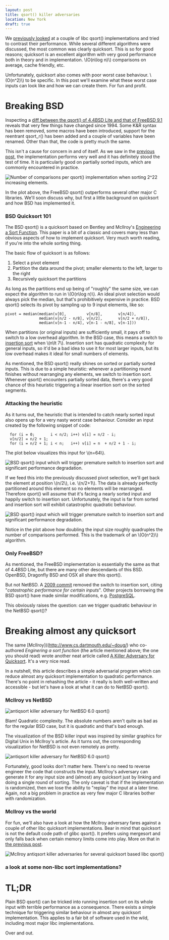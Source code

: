 ```yaml
---
layout: post
title: qsort() killer adversaries
location: New York
draft: true
---
```


We [previously looked](/2013/05/31/qsort-shootout.html) at a couple of
libc qsort() implementations and tried to contrast their
performance. While several different algorithms were discussed, the
most common was clearly quicksort. This is so for good reasons;
quicksort is an excellent algorithm with very good performance both in
theory and in implementation. \\(O(n\log n)\\) comparisons on average,
cache friendly, etc.

Unfortunately, quicksort also comes with poor worst case
behaviour. \\(O(n^2)\\) to be specific. In this post we'll examine
what these worst case inputs can look like and how we can create
them. For fun and profit.

Breaking BSD
============

Inspecting a [diff between the qsort() of 4.4BSD Lite and that of
FreeBSD
9.1](http://svnweb.freebsd.org/base/stable/9/lib/libc/stdlib/qsort.c?view=diff&r1=225736&r2=1573&diff_format=h)
reveals that very few things have changed since 1994. Some K&R syntax
has been removed, some macros have been introduced, support for the
reentrant qsort_r() has been added and a couple of variables have been
renamed. Other than that, the code is pretty much the same.

This isn't a cause for concern in and of itself. As we saw in the
[previous post](/2013/05/31/qsort-shootout.html#results), the
implementation performs very well and it has definitely stood the test
of time. It is particularly good on partially sorted inputs, which are
commonly encountered in practice.

![Number of comparisons per qsort() implementation when sorting 2^22
 increasing elements.](/img/max_inc.png)

In the plot above, the FreeBSD qsort() outperforms several other major
C libraries. We'll soon discuss why, but first a little background on
quicksort and how BSD has implemented it.

### BSD Quicksort 101

The BSD qsort() is a quicksort based on Bentley and McIlroy's
[Engineering a Sort
Function](http://www.cs.fit.edu/~pkc/classes/writing/samples/bentley93engineering.pdf). This
paper is a bit of a classic and covers many less than obvious aspects
of how to implement quicksort. Very much worth reading, if you're into
the whole sorting thing.

The basic flow of quicksort is as follows:

1. Select a pivot element
2. Partition the data around the pivot; smaller elements to the left, larger to the right
3. Recursively quicksort the partitions

As long as the partitions end up being of "roughly" the same size, we
can expect the algorithm to run in \\(O(n\log n)\\). An ideal pivot
selection would always pick the median, but that's prohibitively
expensive in practice. BSD qsort() selects its pivot by sampling up to
9 input elements, like so:

    pivot = median(median(v[0],         v[n/8],       v[n/4]),
                   median(v[n/2 - n/8], v[n/2],       v[n/2 + n/8]),
                   median(v[n-1 - n/4], v[n-1 - n/8], v[n-1]))

When partitions (or original inputs) are sufficiently small, it pays
off to switch to a low overhead algorithm. In the BSD case, this means
a switch to [insertion
sort](http://en.wikipedia.org/wiki/Insertion_sort) when \\(n\lt
7\\). Insertion sort has quadratic complexity for general inputs, so
it'd be a bad idea to use it for most larger inputs, but its low
overhead makes it ideal for small numbers of elements.

As mentioned, the BSD qsort() really shines on sorted or partially
sorted inputs. This is due to a simple heuristic: whenever a
partitioning round finishes without rearranging any elements, we
switch to insertion sort. Whenever qsort() encounters partially sorted
data, there's a very good chance of this heuristic triggering a linear
insertion sort on the sorted segments.

### Attacking the heuristic

As it turns out, the heuristic that is intended to catch nearly sorted
input also opens up for a very nasty worst case behaviour. Consider an
input created by the following snippet of code:

      for (i = 0;       i < n/2; i++) v[i] = n/2 - i;
      v[n/2] = n/2 + 1;
      for (i = n/2 + 1; i < n;   i++) v[i] = n  + n/2 + 1 - i;

The plot below visualizes this input for \\(n=64\\).

![BSD qsort() input which will trigger premature switch to insertion
 sort and significant performance
 degradation.](/img/anti_freebsd-8.1.0.png)

If we feed this into the previously discussed pivot selection, we'll
get back the element at position \\(n/2\\), i.e. \\(n/2+1\\). The data
is already perfectly partitioned around this element so no elements
will be rearranged. Therefore qsort() will assume that it's facing a
nearly sorted input and happily switch to insertion
sort. Unfortunately, the input is far from sorted and insertion sort
will exhibit catastrophic quadratic behaviour.

![BSD qsort() input which will trigger premature switch to insertion
 sort and significant performance
 degradation.](/img/anti_lines_freebsd-8.1.0.png)

Notice in the plot above how doubling the input size roughly
quadruples the number of comparisons performed. This is the trademark
of an \\(O(n^2)\\) algorithm.

### Only FreeBSD?

As mentioned, the FreeBSD implementation is essentially the same as
that of 4.4BSD Lite, but there are many other descendants of this
BSD. OpenBSD, Dragonfly BSD and OSX all share this qsort().

<!-- find someone with an OSX machine and verify this -->

But not NetBSD. A [2009
commit](http://cvsweb.netbsd.org/bsdweb.cgi/src/lib/libc/stdlib/qsort.c?rev=1.20&content-type=text/x-cvsweb-markup&only_with_tag=MAIN)
removed the switch to insertion sort, citing "*catastrophic performance
for certain inputs*". Other projects borrowing the BSD qsort() have
made similar modifications,
e.g. [PostgreSQL](http://git.postgresql.org/gitweb/?p=postgresql.git;a=blob;f=src/port/qsort.c;h=2747df3c5a6507201d0ce6b899ea89eecc623e35;hb=HEAD#l4).

This obviously raises the question: can we trigger quadratic behaviour
in the NetBSD qsort()?

Breaking almost any quicksort
=============================

The same [McIlroy]((http://www.cs.dartmouth.edu/~doug/) who
co-authored *Enginering a sort function* (the article mentioned above;
the one you should read) wrote another neat article called [A Killer
Adversary for
Quicksort](http://www.cs.dartmouth.edu/~doug/mdmspe.pdf). It's a very
nice read.

In a nutshell, this article describes a simple adversarial program
which can reduce almost any quicksort implementation to quadratic
performance. There's no point in rehashing the article - it really is
both well-written and accessible - but let's have a look at what it
can do to NetBSD qsort().

### McIlroy vs NetBSD

![antiqsort killer adversary for NetBSD 6.0
 qsort()](/img/anti_lines_netbsd-6.0.png)

Blam! Quadratic complexity. The absolute numbers aren't quite as bad
as for the regular BSD case, but it is quadratic and that's bad
enough.

The visualization of the BSD killer input was inspired by similar
graphics for Digital Unix in McIlroy's article. As it turns out, the
corresponding visualization for NetBSD is not even remotely as pretty.

![antiqsort killer adversary for NetBSD 6.0
 qsort()](/img/anti_netbsd-6.0.png)

Fortunately, good looks don't matter here. There's no need to reverse
engineer the code that constructs the input. McIlroy's adversary can
generate it for any input size and (almost) any quicksort just by
linking and doing a single round of sorting. The only caveat is that
if the implementation is randomized, then we lose the ability to
"replay" the input at a later time. Again, not a big problem in
practice as very few major C libraries bother with randomization.

### McIlroy vs the world

For fun, we'll also have a look at how the McIlroy adversary fares
against a couple of other libc quicksort implementations. Bear in mind
that quicksort is not the default code path of glibc qsort(). It
prefers using mergesort and only falls back when certain memory limits
come into play. More on that in [the previous
post](/2013/05/31/qsort-shootout.html#glibc).

![McIlroy antiqsort killer adversaries for several quicksort based
 libc qsort()](/img/anti_montage.png)

<!-- line plot with all num cmps for all impls against antiqsort -->

### a look at some non-libc sort implementations?

TL;DR
=====

Plain BSD qsort() can be tricked into running insertion sort on its
whole input with terrible performance as a consequence. There exists a
simple technique for triggering similar behaviour in almost any
quicksort implementation. This applies to a fair bit of software used
in the wild, including most major libc implementations.

Over and out.
